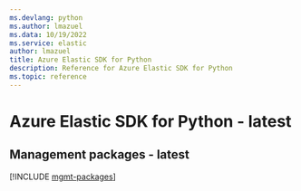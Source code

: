 ```yaml
---
ms.devlang: python
ms.author: lmazuel
ms.data: 10/19/2022
ms.service: elastic
author: lmazuel
title: Azure Elastic SDK for Python
description: Reference for Azure Elastic SDK for Python
ms.topic: reference
---
```

# Azure Elastic SDK for Python - latest

## Management packages - latest
[!INCLUDE [mgmt-packages](elastic-mgmt-index.md)]
